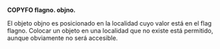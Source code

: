 **COPYFO flagno. objno.**

El objeto objno es posicionado en la localidad cuyo valor está en el flag flagno. Colocar un objeto en una localidad que no existe está permitido, aunque obviamente no será accesible.

